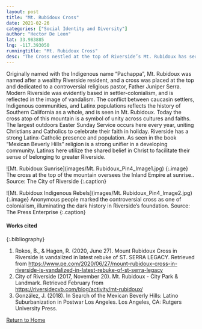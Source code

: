 ```yaml
---
layout: post
title: "Mt. Rubidoux Cross"
date: 2021-02-26
categories: ["Social Identity and Diversity"]
author: "Hector De Leon"
lat: 33.983885
lng: -117.393050 
runningtitle: "Mt. Rubidoux Cross"
desc: "The Cross nestled at the top of Riverside’s Mt. Rubidoux has served as a symbol of unity and hope since the early 1900s."
---
```

Originally named with the Indigenous name “Pachappa”, Mt. Rubidoux was named after a wealthy Riverside resident, and a cross was placed at the top and dedicated to a controversial religious pastor, Father Juniper Serra. Modern Riverside was evidently based in settler-colonialism, and is reflected in the image of vandalism. The conflict between caucasin settlers, Indigenous communities, and Latinx populations reflects the history of Southern California as a whole, and is seen in Mt. Rubidoux.
Today the cross atop of this mountain is a symbol of unity across cultures and faiths. The largest outdoors Easter Sunday Service occurs here every year, uniting Christians and Catholics to celebrate their faith in holiday. Riverside has a strong Latinx-Catholic presence and population. As seen in the book “Mexican Beverly Hills” religion is a strong unifier in a developing community. Latinxs here utilize the shared belief in Christ to facilitate their sense of belonging to greater Riverside.

![Mt. Rubidoux Sunrise](images/Mt. Rubidoux_Pin4_Image1.jpg)
   {:.image} 
The cross at the top of the mountain oversees the Inland Empire at sunrise.. Source: The City of Riverside
   {:.caption} 

![Mt. Rubidoux Indigenous Rebels](images/Mt. Rubidoux_Pin4_Image2.jpg)
   {:.image} 
Anonymous people marked the controversial cross as one of colonialism, illuminating the dark history in Riverside’s foundation. Source: The Press Enterprise
   {:.caption} 

#### Works cited

{:.bibliography}
1. Rokos, B., & Hagen, R. (2020, June 27). Mount Rubidoux Cross in Riverside is vandalized in latest rebuke of ST. SERRA LEGACY. Retrieved from https://www.pe.com/2020/06/27/mount-rubidoux-cross-in-riverside-is-vandalized-in-latest-rebuke-of-st-serra-legacy
2. City of Riverside (2017, November 20). Mt. Rubidoux - City Park & Landmark. Retrieved February from https://riversidecvb.com/blog/activity/mt-rubidoux/
3. González, J. (2018). In Search of the Mexican Beverly Hills: Latino Suburbanization in Postwar Los Angeles. Los Angeles, CA: Rutgers University Press.

[Return to Home](https://uclachicanxstudies.github.io/BarrioSuburbanisms/)
